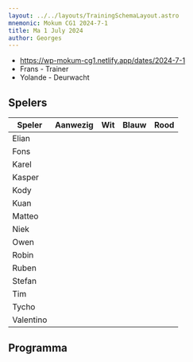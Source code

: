 ```yaml
---
layout: ../../layouts/TrainingSchemaLayout.astro
mnemonic: Mokum CG1 2024-7-1
title: Ma 1 July 2024
author: Georges
---
```


- https://wp-mokum-cg1.netlify.app/dates/2024-7-1
- Frans - Trainer
- Yolande - Deurwacht
## Spelers
| Speler | Aanwezig | Wit | Blauw | Rood |
|--------|----------|-----|-------|------|
| Elian | | | | | |
| Fons | | | | | |
| Karel | | | | | |
| Kasper | | | | | |
| Kody | | | | | |
| Kuan | | | | | |
| Matteo | | | | | |
| Niek | | | | | |
| Owen | | | | | |
| Robin | | | | | |
| Ruben | | | | | |
| Stefan | | | | | |
| Tim | | | | | |
| Tycho | | | | | |
| Valentino | | | | | |
## Programma




